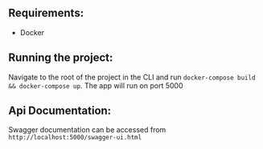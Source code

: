 ## Requirements:
 - Docker
 
 ## Running the project:
 Navigate to the root of the project in the CLI and run `docker-compose build && docker-compose up`.
 The app will run on port 5000
 
 ## Api Documentation:
 Swagger documentation can be accessed from `http://localhost:5000/swagger-ui.html`
 
 
